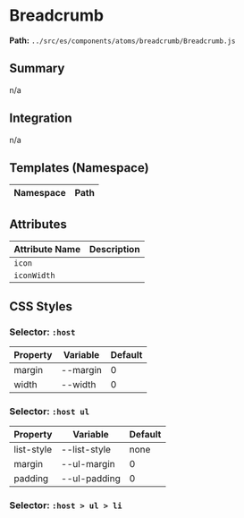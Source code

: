 # Breadcrumb

**Path:** `../src/es/components/atoms/breadcrumb/Breadcrumb.js`

## Summary

n/a

## Integration

n/a

## Templates (Namespace)

| Namespace | Path |
|------|------|

## Attributes

| Attribute Name | Description |
|----------------|-------------|
| `icon` |  |
| `iconWidth` |  |

## CSS Styles

### Selector: `:host`

| Property | Variable | Default |
|----------|----------|----------|
| margin | --margin | 0 |
| width | --width | 0 |

### Selector: `:host ul`

| Property | Variable | Default |
|----------|----------|----------|
| list-style | --list-style | none |
| margin | --ul-margin | 0 |
| padding | --ul-padding | 0 |

### Selector: `:host > ul > li`


